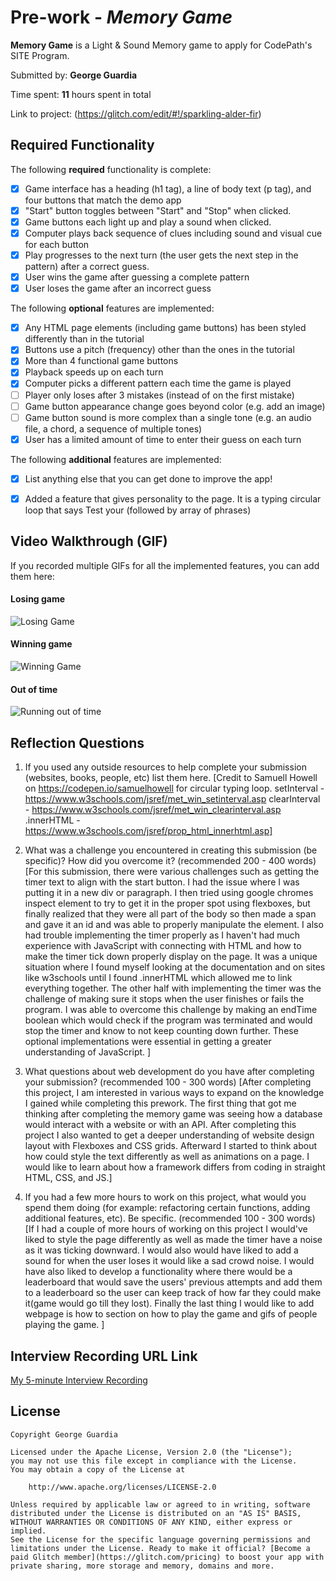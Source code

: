 # Pre-work - *Memory Game*

**Memory Game** is a Light & Sound Memory game to apply for CodePath's SITE Program. 

Submitted by: **George Guardia**

Time spent: **11** hours spent in total

Link to project: (https://glitch.com/edit/#!/sparkling-alder-fir)

## Required Functionality

The following **required** functionality is complete:

* [X] Game interface has a heading (h1 tag), a line of body text (p tag), and four buttons that match the demo app
* [X] "Start" button toggles between "Start" and "Stop" when clicked. 
* [X] Game buttons each light up and play a sound when clicked. 
* [X] Computer plays back sequence of clues including sound and visual cue for each button
* [X] Play progresses to the next turn (the user gets the next step in the pattern) after a correct guess. 
* [X] User wins the game after guessing a complete pattern
* [X] User loses the game after an incorrect guess

The following **optional** features are implemented:

* [X] Any HTML page elements (including game buttons) has been styled differently than in the tutorial
* [X] Buttons use a pitch (frequency) other than the ones in the tutorial
* [X] More than 4 functional game buttons
* [X] Playback speeds up on each turn
* [X] Computer picks a different pattern each time the game is played
* [ ] Player only loses after 3 mistakes (instead of on the first mistake)
* [ ] Game button appearance change goes beyond color (e.g. add an image)
* [ ] Game button sound is more complex than a single tone (e.g. an audio file, a chord, a sequence of multiple tones)
* [X] User has a limited amount of time to enter their guess on each turn

The following **additional** features are implemented:

- [X] List anything else that you can get done to improve the app!
* [X] Added a feature that gives personality to the page. It is a typing circular loop that says  Test your (followed by array of phrases)

## Video Walkthrough (GIF)

If you recorded multiple GIFs for all the implemented features, you can add them here:

#### Losing game
![Losing Game](https://media.giphy.com/media/Icf7xX7DDZMQ3nt6kG/giphy.gif)

#### Winning game
![Winning Game](https://media.giphy.com/media/M72htU898Al3cnSPWJ/giphy.gif)

#### Out of time
![Running out of time](https://media.giphy.com/media/FHEJyzXglgZUBex0fp/giphy.gif)


## Reflection Questions
1. If you used any outside resources to help complete your submission (websites, books, people, etc) list them here. 
[Credit to Samuell Howell on https://codepen.io/samuelhowell for circular typing loop.
setInterval - https://www.w3schools.com/jsref/met_win_setinterval.asp
clearInterval - https://www.w3schools.com/jsref/met_win_clearinterval.asp
.innerHTML - https://www.w3schools.com/jsref/prop_html_innerhtml.asp]

2. What was a challenge you encountered in creating this submission (be specific)? How did you overcome it? (recommended 200 - 400 words) 
[For this submission, there were various challenges such as getting the timer text to align with the start button. I had the issue where I was putting it in a new div or paragraph. I then tried using google chromes inspect element to try to get it in the proper spot using flexboxes, but finally realized that they were all part of the body so then made a span and gave it an id and was able to properly manipulate the element. I also had trouble implementing the timer properly as I haven't had much experience with JavaScript with connecting with HTML and how to make the timer tick down properly display on the page. It was a unique situation where I found myself looking at the documentation and on sites like w3schools until I found .innerHTML which allowed me to link everything together. The other half with implementing the timer was the challenge of making sure it stops when the user finishes or fails the program. I was able to overcome this challenge by making an endTime boolean which would check if the program was terminated and would stop the timer and know to not keep counting down further. These optional implementations were essential in getting a greater understanding of JavaScript. ]
3. What questions about web development do you have after completing your submission? (recommended 100 - 300 words) 
[After completing this project, I am interested in various ways to expand on the knowledge I gained while completing this prework. The first thing that got me thinking after completing the memory game was seeing how a database would interact with a website or with an API. After completing this project I also wanted to get a deeper understanding of website design layout with Flexboxes and CSS grids. Afterward I started to think about how could style the text differently as well as animations on a page.  I would like to learn about how a framework differs from coding in straight HTML, CSS, and JS.]

4. If you had a few more hours to work on this project, what would you spend them doing (for example: refactoring certain functions, adding additional features, etc). Be specific. (recommended 100 - 300 words) 
[If I had a couple of more hours of working on this project I would've liked to style the page differently as well as made the timer have a noise as it was ticking downward. I would also would have liked to add a sound for when the user loses it would like a sad crowd noise. I would have also liked to develop a functionality where there would be a leaderboard that would save the users' previous attempts and add them to a leaderboard so the user can keep track of how far they could make it(game would go till they lost). Finally the last thing I would like to add webpage is how to section on how to play the game and gifs of people playing the game. ]



## Interview Recording URL Link

[My 5-minute Interview Recording](https://drive.google.com/file/d/1efeUBiwxXrMBOwgmVaBVL3-NT7H37k-J/view?usp=sharing)


## License

    Copyright George Guardia

    Licensed under the Apache License, Version 2.0 (the "License");
    you may not use this file except in compliance with the License.
    You may obtain a copy of the License at

        http://www.apache.org/licenses/LICENSE-2.0

    Unless required by applicable law or agreed to in writing, software
    distributed under the License is distributed on an "AS IS" BASIS,
    WITHOUT WARRANTIES OR CONDITIONS OF ANY KIND, either express or implied.
    See the License for the specific language governing permissions and
    limitations under the License. Ready to make it official? [Become a paid Glitch member](https://glitch.com/pricing) to boost your app with private sharing, more storage and memory, domains and more.
